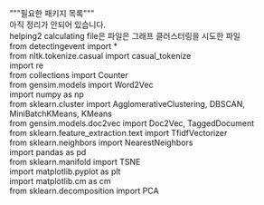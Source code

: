 """필요한 패키지 목록"""<br/>
아직 정리가 안되어 있습니다.<br/>
helping2 calculating file은 파일은 그래프 클러스터링을 시도한 파일<br/>
from detectingevent import *<br/>
from nltk.tokenize.casual import casual_tokenize<br/>
import re<br/>
from collections import Counter<br/>
from gensim.models import Word2Vec<br/>
import numpy as np<br/>
from sklearn.cluster import AgglomerativeClustering, DBSCAN, MiniBatchKMeans, KMeans<br/>
from gensim.models.doc2vec import Doc2Vec, TaggedDocument<br/>
from sklearn.feature_extraction.text import TfidfVectorizer<br/>
from sklearn.neighbors import NearestNeighbors<br/>
import pandas as pd<br/>
from sklearn.manifold import TSNE<br/>
import matplotlib.pyplot as plt<br/>
import matplotlib.cm as cm<br/>
from sklearn.decomposition import PCA<br/>
